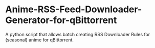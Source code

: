 # Anime-RSS-Feed-Downloader-Generator-for-qBittorrent
A python script that allows batch creating RSS Downloader Rules for (seasonal) anime for qBittorrent.
